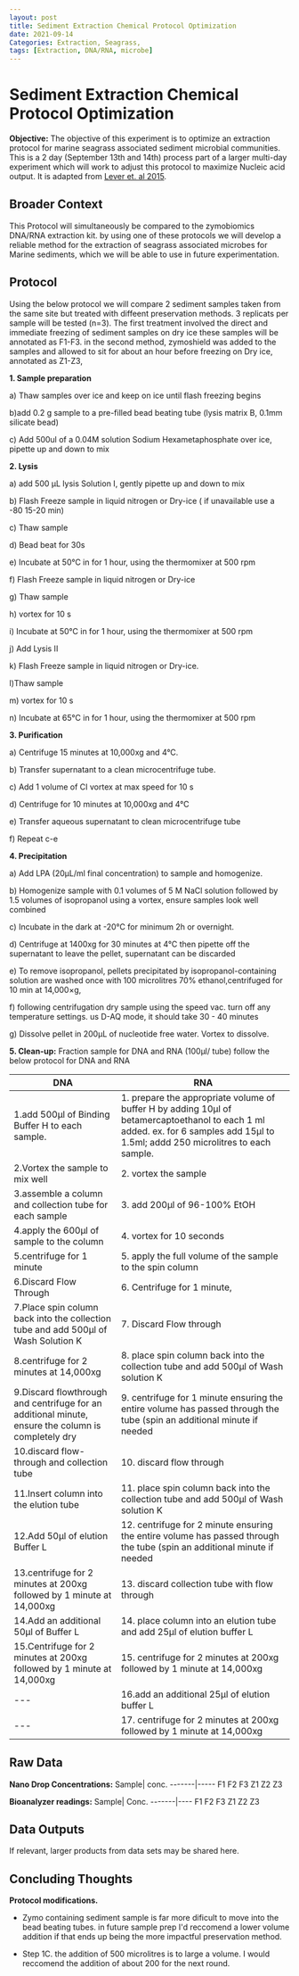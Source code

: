 ```yaml
---
layout: post
title: Sediment Extraction Chemical Protocol Optimization
date: 2021-09-14
Categories: Extraction, Seagrass, 
tags: [Extraction, DNA/RNA, microbe]
---
```

# Sediment Extraction Chemical Protocol Optimization
**Objective:** The objective of this experiment is to optimize an extraction protocol for marine seagrass associated sediment microbial communities. This is a 2 day (September 13th and 14th) process part of a larger multi-day experiment which will work to adjust this protocol to maximize Nucleic acid output. It is adapted from [Lever et. al 2015](./file:/Sophia-Macvittie-Sogin-lab-notebook/protocols/Lever%20et.%20al%202015.pdf).

## Broader Context
This Protocol will simultaneously be compared to the zymobiomics DNA/RNA extraction kit. by using one of these protocols we will develop a reliable method for the extraction of seagrass associated microbes for Marine sediments, which we will be able to use in future experimentation.

## Protocol 
Using the below protocol we will compare 2 sediment samples taken from the same site but treated with diffeent preservation methods. 3 replicats per sample will be tested (n=3). The first treatment involved the direct and immediate freezing of sediment samples on dry ice these samples will be annotated as F1-F3. in the second method, zymoshield was added to the samples and allowed to sit for about an hour before freezing on Dry ice, annotated as Z1-Z3,

**1. Sample preparation**

a) Thaw samples over ice and keep on ice until flash freezing begins

b)add 0.2 g sample to a pre-filled bead beating tube (lysis matrix B, 0.1mm silicate bead)

c) Add 500ul of a 0.04M solution Sodium Hexametaphosphate over ice, pipette up and down to mix 

**2. Lysis**

a) add 500 μL lysis Solution I, gently pipette up and down to mix

b) Flash Freeze sample in liquid nitrogen or Dry-ice ( if unavailable use a -80 15-20 min)

c) Thaw sample

d) Bead beat for 30s

e) Incubate at 50°C in for 1 hour, using the thermomixer at 500 rpm

f) Flash Freeze sample in liquid nitrogen or Dry-ice

g) Thaw sample

h) vortex for 10 s

i) Incubate at 50°C in for 1 hour, using the thermomixer at 500 rpm

j) Add Lysis II

k) Flash Freeze sample in liquid nitrogen or Dry-ice. 

l)Thaw sample

m) vortex for 10 s

n) Incubate at 65°C in for 1 hour, using the thermomixer at 500 rpm

**3. Purification**

a) Centrifuge 15 minutes at 10,000xg and 4°C.

b) Transfer supernatant to a clean microcentrifuge tube.

c) Add 1 volume of CI vortex at max speed for 10 s 

d) Centrifuge for 10 minutes at 10,000xg and 4°C

e) Transfer aqueous supernatant to clean microcentrifuge tube

f) Repeat c-e

**4. Precipitation**

a) Add LPA (20μL/ml final concentration) to sample and homogenize.

b) Homogenize sample with 0.1 volumes of 5 M NaCl solution followed by 1.5 volumes of isopropanol using a vortex, ensure samples look well combined 

c) Incubate in the dark at -20°C for minimum 2h or overnight.

d) Centrifuge at 1400xg for 30 minutes at 4°C then pipette off the supernatant to leave the pellet, supernatant can be discarded

e) To remove isopropanol, pellets precipitated by isopropanol-containing solution are washed once with 100 microlitres 70% ethanol,centrifuged for 10 min at 14,000×g, 

f) following centrifugation dry sample using the speed vac. turn off any temperature settings. us D-AQ mode, it should take 30 - 40 minutes

g) Dissolve pellet in 200μL of nucleotide free water. Vortex to dissolve. 

**5. Clean-up:**
Fraction sample for DNA and RNA (100μl/ tube) follow the below protocol for DNA and RNA

DNA | RNA
-------------------------------------------------|-----------------------------
1.add 500μl of Binding Buffer H to each sample. | 1. prepare the appropriate volume of buffer H by adding 10μl of betamercaptoethanol to each 1 ml added. ex. for 6 samples add 15μl to 1.5ml; addd 250 microlitres to each sample.
2.Vortex the sample to mix well | 2. vortex the sample
3.assemble a column and collection tube for each sample | 3. add 200μl of 96-100% EtOH
4.apply the 600μl  of sample to the column | 4. vortex for 10 seconds
5.centrifuge for 1 minute | 5. apply the full volume of the sample to the spin column 
6.Discard Flow Through | 6. Centrifuge for 1 minute, 
7.Place spin column back into the collection tube and add 500μl  of Wash Solution K | 7. Discard Flow through
8.centrifuge for 2 minutes at 14,000xg | 8. place spin column back into the collection tube and add 500μl of Wash solution K
9.Discard flowthrough and centrifuge for an additional minute, ensure the column is completely dry | 9. centrifuge for 1 minute ensuring the entire volume has passed through the tube (spin an additional minute if needed
10.discard flow-through and collection tube| 10. discard flow through
11.Insert column into the elution tube|11. place spin column back into the collection tube and add 500μl of Wash solution K
12.Add 50μl of elution Buffer L|12. centrifuge for 2 minute ensuring the entire volume has passed through the tube (spin an additional minute if needed
13.centrifuge for 2 minutes at 200xg followed by 1 minute at 14,000xg|13. discard collection tube with flow through
14.Add an additional 50μl of Buffer L|14. place column into an elution tube and add 25μl of elution buffer L
15.Centrifuge for 2 minutes at 200xg followed by 1 minute at 14,000xg|15. centrifuge for 2 minutes at 200xg followed by 1 minute at 14,000xg
  ---| 16.add an additional 25μl of elution buffer L
---| 17. centrifuge for 2 minutes at 200xg followed by 1 minute at 14,000xg






## Raw Data
**Nano Drop Concentrations:**
Sample| conc.
-------|-----
F1
F2
F3
Z1
Z2
Z3

**Bioanalyzer readings:**
Sample| Conc.
-------|----
F1
F2
F3
Z1
Z2
Z3

## Data Outputs
If relevant, larger products from data sets may be shared here.

## Concluding Thoughts
**Protocol modifications.**

- Zymo containing sediment sample is far more dificult to move into the bead beating tubes. in future sample prep I'd reccomend a lower volume addition if that ends up being the more impactful preservation method. 

- Step 1C. the addition of 500 microlitres is to large a volume. I would reccomend the addition of about 200 for the next round.

